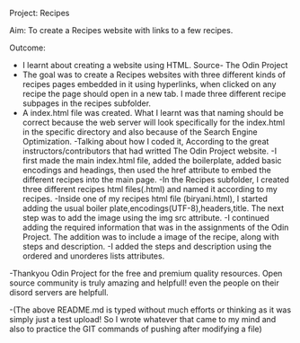 Project: Recipes

Aim: To create a Recipes website with links to a few recipes.

Outcome: 


- I learnt about creating a website using HTML. Source- The Odin Project
- The goal was to create a Recipes websites with three different kinds of recipes pages embedded in it using hyperlinks, when clicked on any recipe the page should open in a new tab. I made three different recipe subpages in the recipes subfolder.
- A index.html file was created. What I learnt was that naming should be correct because the web server  will look specifically for the index.html in the specific directory and also because of the Search Engine Optimization.
-Talking about how I coded it, According to the great instructors/contributors that had writted The Odin Project website.
-I first made the main index.html file, added the boilerplate, added basic encodings and headings, then used the href attribute to embed the different recipes into the main page.
-In the Recipes subfolder, I created three different recipes html files(.html) and named it according to my recipes.
-Inside one of my recipes html file (biryani.html), I started adding the usual boiler plate,encodings(UTF-8),headers,title. The next step was to add the image using the img src attribute.
-I continued adding the required information that was in the assignments of the Odin Project. The addition was to include a image of the recipe, along with steps and description.
-I added the steps and description using the ordered and unorderes lists attributes.

-Thankyou Odin Project for the free and premium quality resources. Open source community is truly amazing and helpfull! even the people on their disord servers are helpfull.

-(The above README.md is typed without much efforts or thinking as it was simply just a test upload! So I wrote whatever that came to my mind and also to practice the GIT commands of pushing after modifying a file)